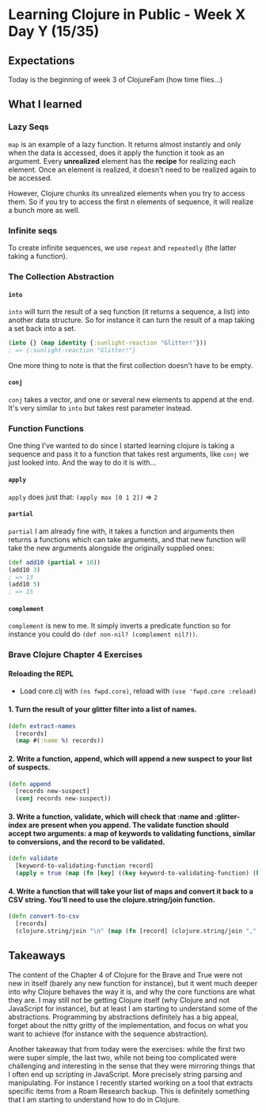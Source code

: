 # Learning Clojure in Public - Week X Day Y (15/35)

## Expectations

Today is the beginning of week 3 of ClojureFam (how time flies...)

## What I learned

### Lazy Seqs

`map` is an example of a lazy function. It returns almost instantly and only when the data is accessed, does it apply the function it took as an argument. Every **unrealized** element has the **recipe** for realizing each element. Once an element is realized, it doesn't need to be realized again to be accessed.

However, Clojure chunks its unrealized elements when you try to access them. So if you try to access the first n elements of sequence, it will realize a bunch more as well.

### Infinite seqs

To create infinite sequences, we use `repeat` and `repeatedly` (the latter taking a function).

### The Collection Abstraction

#### `into`

`into` will turn the result of a seq function (it returns a sequence, a list) into another data structure. So for instance it can turn the result of a map taking a set back into a set.

```clojure
(into {} (map identity {:sunlight-reaction "Glitter!"}))
; => {:sunlight-reaction "Glitter!"}
```

One more thing to note is that the first collection doesn't have to be empty.

#### `conj`

`conj` takes a vector, and one or several new elements to append at the end. It's very similar to `into` but takes rest parameter instead.

### Function Functions

One thing I've wanted to do since I started learning clojure is taking a sequence and pass it to a function that takes rest arguments, like `conj` we just looked into. And the way to do it is with...

#### `apply`

`apply` does just that: `(apply max [0 1 2])` => `2`

#### `partial`

`partial` I am already fine with, it takes a function and arguments then returns a functions which can take arguments, and that new function will take the new arguments alongside the originally supplied ones:

```clojure
(def add10 (partial + 10))
(add10 3)
; => 13
(add10 5)
; => 15
```

#### `complement`

`complement` is new to me. It simply inverts a predicate function so for instance you could do `(def non-nil? (complement nil?))`.

### Brave Clojure Chapter 4 Exercises

#### Reloading the REPL

-   Load core.clj with `(ns fwpd.core)`, reload with `(use 'fwpd.core :reload)`

#### 1. Turn the result of your glitter filter into a list of names.

```clojure
(defn extract-names
  [records]
  (map #(:name %) records))
```

#### 2. Write a function, append, which will append a new suspect to your list of suspects.

```clojure
(defn append
  [records new-suspect]
  (conj records new-suspect))
```

#### 3. Write a function, validate, which will check that :name and :glitter-index are present when you append. The validate function should accept two arguments: a map of keywords to validating functions, similar to conversions, and the record to be validated.

```clojure
(defn validate
  [keyword-to-validating-function record]
  (apply = true (map (fn [key] ((key keyword-to-validating-function) (key record))) (keys keyword-to-validating-function))))
```

#### 4. Write a function that will take your list of maps and convert it back to a CSV string. You’ll need to use the clojure.string/join function.

```clojure
(defn convert-to-csv
  [records]
  (clojure.string/join "\n" (map (fn [record] (clojure.string/join "," (map str (vals record)))) records)))
```

## Takeaways

The content of the Chapter 4 of Clojure for the Brave and True were not new in itself (barely any new function for instance), but it went much deeper into why Clojure behaves the way it is, and why the core functions are what they are. I may still not be getting Clojure itself (why Clojure and not JavaScript for instance), but at least I am starting to understand some of the abstractions. Programming by abstractions definitely has a big appeal, forget about the nitty gritty of the implementation, and focus on what you want to achieve (for instance with the sequence abstraction).

Another takeaway that from today were the exercises: while the first two were super simple, the last two, while not being too complicated were challenging and interesting in the sense that they were mirroring things that I often end up scripting in JavaScript. More precisely string parsing and manipulating. For instance I recently started working on a tool that extracts specific items from a Roam Research backup. This is definitely something that I am starting to understand how to do in Clojure.
